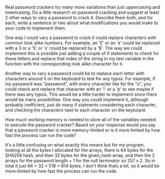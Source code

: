 Real password crackers try many more variations than just uppercasing and lowercasing. Do a little research on password cracking and suggest at least 2 other ways to vary a password to crack it. Describe them both, and for each, write a sentence or two about what modifications you would make to your code to implement them.

One way I could vary a password to crack it could replace characters with common look alike numbers. For example, an 'E' or an 'e' could be replaced with a 3 or a 'S' or 's' could be replaced by a '$'. The way we could implement this is possible just adding a couple of if statements to check for these letters and replace that index of the string in my test variable in the function with the corresponding look alike character for it.

Another way to vary a password could be to replace each letter with characters around it on the keyboard to test for any typos. For example, if my password was "password", with every character like for the "o", you could check and replace that character with an 'i' or a 'p' to see maybe if there was any typos. This would be a little harder to implement since there would be many possibilites. One way you could implement it, although probably inefficient, just do many if statments considering each character, and checking the characters next to each character on the keyboard.

How much working memory is needed to store all of the variables needed to execute the password cracker? Based on your response would you say that a password cracker is more memory-limited or is it more limited by how fast the process can run the code?

It's a little confusing on what exactly this means but for my program, looking at all the bytes I allocated for the arrays, there is 64 bytes for the SHA256 hash, and then 32 bytes for the given_hash array, and then the 2 arrays for the password length + 1 for the null terminator so 257 x 2. So in total it just 64 + 32 + 518 = 614 bytes. I don't think thats a lot, so it would be more limited by how fast the process can run the code.
